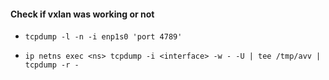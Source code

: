 #### Check if vxlan was working or not
- `tcpdump -l -n -i enp1s0 'port 4789'`

- `ip netns exec <ns> tcpdump -i <interface> -w - -U | tee /tmp/avv | tcpdump -r -`